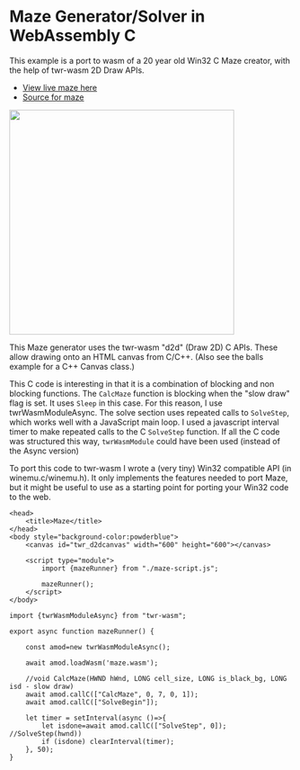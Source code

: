 <h1>Maze Generator/Solver in WebAssembly C</h1>
This example is a port to wasm of a 20 year old Win32 C Maze creator,  with the help of twr-wasm 2D Draw APIs.

- [View live maze here](/examples/dist/maze/index.html)
- [Source for maze](https://github.com/twiddlingbits/twr-wasm/tree/main/examples/maze)

<img src="../../img/readme-img-maze.png" width="400">

This Maze generator uses the twr-wasm "d2d" (Draw 2D) C APIs.  These allow drawing onto an HTML canvas from C/C++.  (Also see the balls example for a C++ Canvas class.)

This C code is interesting in that it is a combination of blocking and non blocking functions.  The `CalcMaze` function is blocking when the "slow draw" flag is set.  It uses `Sleep` in this case.   For this reason, I use twrWasmModuleAsync.   The solve section uses repeated calls to `SolveStep`, which works well with a JavaScript main loop.  I used a javascript interval timer to make repeated calls to the C `SolveStep` function.  If all the C code was structured this way, `twrWasmModule` could have been used (instead of the Async version)

To port this code to twr-wasm I wrote a (very tiny) Win32 compatible API (in winemu.c/winemu.h).  It only implements the features needed to port Maze, but it might be useful to use as a starting point for porting your Win32 code to the web.  

~~~
<head>
	<title>Maze</title>
</head>
<body style="background-color:powderblue">
	<canvas id="twr_d2dcanvas" width="600" height="600"></canvas>

	<script type="module">
		import {mazeRunner} from "./maze-script.js";
		
		mazeRunner();
	</script>
</body>
~~~

~~~
import {twrWasmModuleAsync} from "twr-wasm";

export async function mazeRunner() {

    const amod=new twrWasmModuleAsync();

    await amod.loadWasm('maze.wasm');
    
    //void CalcMaze(HWND hWnd, LONG cell_size, LONG is_black_bg, LONG isd - slow draw)
    await amod.callC(["CalcMaze", 0, 7, 0, 1]);
    await amod.callC(["SolveBegin"]);

    let timer = setInterval(async ()=>{
        let isdone=await amod.callC(["SolveStep", 0]);  //SolveStep(hwnd))
        if (isdone) clearInterval(timer);
    }, 50);
}
~~~
